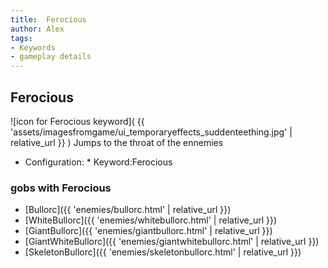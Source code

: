 ```yaml
---
title:  Ferocious
author: Alex
tags:
- Keywords
- gameplay details
---                               
```






## Ferocious
![icon for Ferocious keyword]( {{ 'assets/imagesfromgame/ui_temporaryeffects_suddenteething.jpg' | relative_url }} )
Jumps to the throat of the ennemies
* Configuration: * Keyword:Ferocious
### gobs with Ferocious
- [Bullorc]({{ 'enemies/bullorc.html' | relative_url }})
- [WhiteBullorc]({{ 'enemies/whitebullorc.html' | relative_url }})
- [GiantBullorc]({{ 'enemies/giantbullorc.html' | relative_url }})
- [GiantWhiteBullorc]({{ 'enemies/giantwhitebullorc.html' | relative_url }})
- [SkeletonBullorc]({{ 'enemies/skeletonbullorc.html' | relative_url }})


